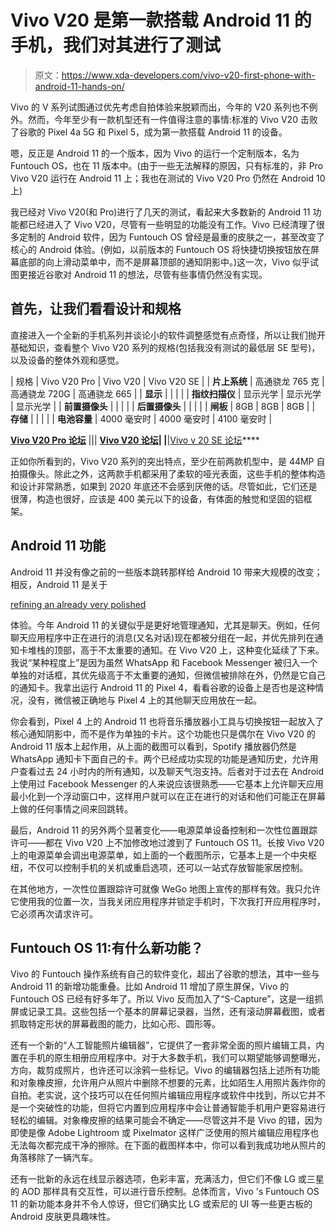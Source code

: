 # Vivo V20 是第一款搭载 Android 11 的手机，我们对其进行了测试

> 原文：<https://www.xda-developers.com/vivo-v20-first-phone-with-android-11-hands-on/>

Vivo 的 V 系列试图通过优先考虑自拍体验来脱颖而出，今年的 V20 系列也不例外。然而，今年至少有一款机型还有一件值得注意的事情:标准的 Vivo V20 击败了谷歌的 Pixel 4a 5G 和 Pixel 5，成为第一款搭载 Android 11 的设备。

嗯，反正是 Android 11 的一个版本，因为 Vivo 的运行一个定制版本，名为 Funtouch OS，也在 11 版本中。(由于一些无法解释的原因，只有标准的，非 Pro Vivo V20 运行在 Android 11 上；我也在测试的 Vivo V20 Pro 仍然在 Android 10 上)

我已经对 Vivo V20(和 Pro)进行了几天的测试，看起来大多数新的 Android 11 功能都已经进入了 Vivo V20，尽管有一些明显的功能没有工作。Vivo 已经清理了很多定制的 Android 软件，因为 Funtouch OS 曾经是最重的皮肤之一，甚至改变了核心的 Android 体验。(例如，以前版本的 Funtouch OS 将快捷切换按钮放在屏幕底部的向上滑动菜单中，而不是屏幕顶部的通知阴影中。)这一次，Vivo 似乎试图更接近谷歌对 Android 11 的想法，尽管有些事情仍然没有实现。

## 首先，让我们看看设计和规格

直接进入一个全新的手机系列并谈论小的软件调整感觉有点奇怪，所以让我们抛开基础知识，查看整个 Vivo V20 系列的规格(包括我没有测试的最低层 SE 型号)，以及设备的整体外观和感觉。

| 规格 | Vivo V20 Pro | Vivo V20 | Vivo V20 SE |
| **片上系统** | 高通骁龙 765 克 | 高通骁龙 720G | 高通骁龙 665 |
| **显示** |  |  |  |
| **指纹扫描仪** | 显示光学 | 显示光学 | 显示光学 |
| **前置摄像头** |  |  |  |
| **后置摄像头** |  |  |  |
| **闸板** | 8GB | 8GB | 8GB |
| **存储** |  |  |  |
| **电池容量** | 4000 毫安时 | 4000 毫安时 | 4100 毫安时 |

**[Vivo V20 Pro 论坛](https://forum.xda-developers.com/vivo-v20-pro)** ||| **[Vivo V20 论坛](https://forum.xda-developers.com/vivo-v20)| |**|[Vivo v 20 SE 论坛](https://forum.xda-developers.com/vivo-v20-se)****

正如你所看到的，Vivo V20 系列的突出特点，至少在前两款机型中，是 44MP 自拍摄像头。除此之外，这两款手机都采用了柔软的哑光表面，这些手机的整体构造和设计非常熟悉，如果到 2020 年底还不会感到厌倦的话。尽管如此，它们还是很薄，构造也很好，应该是 400 美元以下的设备，有体面的触觉和坚固的铝框架。

## Android 11 功能

Android 11 并没有像之前的一些版本跳转那样给 Android 10 带来大规模的改变；相反，Android 11 是关于

[refining an already very polished](https://www.xda-developers.com/android-11-stable-google-pixel-oneplus-xiaomi-realme-oppo/)

体验。今年 Android 11 的关键似乎是更好地管理通知，尤其是聊天。例如，任何聊天应用程序中正在进行的消息(又名对话)现在都被分组在一起，并优先排列在通知卡堆栈的顶部，高于不太重要的通知。在 Vivo V20 上，这种变化延续了下来。我说“某种程度上”是因为虽然 WhatsApp 和 Facebook Messenger 被归入一个单独的对话框，其优先级高于不太重要的通知，但微信被排除在外，仍然是它自己的通知卡。我拿出运行 Android 11 的 Pixel 4，看看谷歌的设备上是否也是这种情况，没有，微信被正确地与 Pixel 4 上的其他聊天应用放在一起。

你会看到，Pixel 4 上的 Android 11 也将音乐播放器小工具与切换按钮一起放入了核心通知阴影中，而不是作为单独的卡片。这个功能也只是偶尔在 Vivo V20 的 Android 11 版本上起作用，从上面的截图可以看到，Spotify 播放器仍然是 WhatsApp 通知卡下面自己的卡。两个已经成功实现的功能是通知历史，允许用户查看过去 24 小时内的所有通知，以及聊天气泡支持。后者对于过去在 Android 上使用过 Facebook Messenger 的人来说应该很熟悉——它基本上允许聊天应用最小化到一个浮动窗口中，这样用户就可以在正在进行的对话和他们可能正在屏幕上做的任何事情之间来回跳转。

最后，Android 11 的另外两个显著变化——电源菜单设备控制和一次性位置跟踪许可——都在 Vivo V20 上不加修改地过渡到了 Funtouch OS 11。长按 Vivo V20 上的电源菜单会调出电源菜单，如上面的一个截图所示，它基本上是一个中央枢纽，不仅可以控制手机的关机或重启选项，还可以一站式存放智能家居控制。

在其他地方，一次性位置跟踪许可就像 WeGo 地图上宣传的那样有效。我只允许它使用我的位置一次，当我关闭应用程序并锁定手机时，下次我打开应用程序时，它必须再次请求许可。

## Funtouch OS 11:有什么新功能？

Vivo 的 Funtouch 操作系统有自己的软件变化，超出了谷歌的想法，其中一些与 Android 11 的新增功能重叠。比如 Android 11 增加了原生屏保，Vivo 的 Funtouch OS 已经有好多年了。所以 Vivo 反而加入了“S-Capture”，这是一组抓屏或记录工具。这些包括一个基本的屏幕记录器，当然，还有滚动屏幕截图，或者抓取特定形状的屏幕截图的能力，比如心形、圆形等。

还有一个新的“人工智能照片编辑器”，它提供了一套非常全面的照片编辑工具，内置在手机的原生相册应用程序中。对于大多数手机，我们可以期望能够调整曝光，方向，裁剪成照片，也许还可以涂鸦一些标记。Vivo 的编辑器包括上述所有功能和对象橡皮擦，允许用户从照片中删除不想要的元素，比如陌生人用照片轰炸你的自拍。老实说，这个技巧可以在任何照片编辑应用程序或软件中找到，所以它并不是一个突破性的功能，但将它内置到应用程序中会让普通智能手机用户更容易进行轻松的编辑。对象橡皮擦的结果可能会不确定——尽管这并不是 Vivo 的错，因为即使是像 Adobe Lightroom 或 Pixelmator 这样广泛使用的照片编辑应用程序也无法每次都完成干净的擦除。在下面的截图样本中，你可以看到我成功地从照片的角落移除了一辆汽车。

还有一批新的永远在线显示器选项，色彩丰富，充满活力，但它们不像 LG 或三星的 AOD 那样具有交互性，可以进行音乐控制。总体而言，Vivo 's Funtouch OS 11 的新功能本身并不令人惊讶，但它们确实比 LG 或索尼的 UI 等一些更古板的 Android 皮肤更具趣味性。